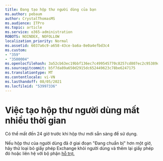 ```yaml
---
title: Đang tạo hộp thư người dùng của bạn
ms.author: pebaum
author: CrystalThomasMS
ms.audience: ITPro
ms.topic: article
ms.service: o365-administration
ROBOTS: NOINDEX, NOFOLLOW
localization_priority: Normal
ms.assetid: 6037a6c9-a658-43ce-ba6a-8e0a4efbd3c4
ms.custom:
- "359"
- "3500004"
ms.openlocfilehash: 3a52cb63ec19bbf136ec7c499545770c8257cd807ec2c95389d19df455232c4a
ms.sourcegitcommit: b5f7da89a650d2915dc652449623c78be6247175
ms.translationtype: MT
ms.contentlocale: vi-VN
ms.lasthandoff: 08/05/2021
ms.locfileid: "53997336"
---
```

# <a name="user-mailbox-creation-is-taking-a-long-time"></a>Việc tạo hộp thư người dùng mất nhiều thời gian

Có thể mất đến 24 giờ trước khi hộp thư mới sẵn sàng để sử dụng.
  
Nếu hộp thư của người dùng đã ở giai đoạn "Đang chuẩn bị" hơn một giờ, hãy thử loại bỏ giấy phép Exchange khỏi người dùng và thêm lại giấy phép đó hoặc liên hệ với bộ phận [hỗ trợ.](https://go.microsoft.com/fwlink/p/?linkid=518322)
